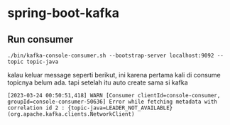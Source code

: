 # spring-boot-kafka

## Run consumer
```shell
./bin/kafka-console-consumer.sh --bootstrap-server localhost:9092 --topic topic-java
```

kalau keluar message seperti berikut, ini karena pertama kali di consume topicnya belum ada. tapi setelah itu auto create sama si kafka
```text
[2023-03-24 00:50:51,418] WARN [Consumer clientId=console-consumer, groupId=console-consumer-50636] Error while fetching metadata with correlation id 2 : {topic-java=LEADER_NOT_AVAILABLE} (org.apache.kafka.clients.NetworkClient)
```

